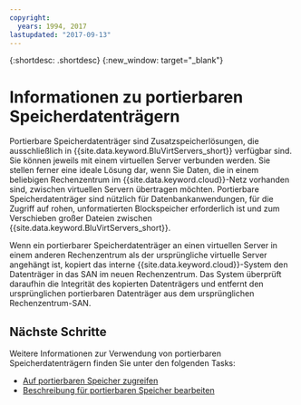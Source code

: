 ```yaml
---
copyright:
  years: 1994, 2017
lastupdated: "2017-09-13"
---
```


{:shortdesc: .shortdesc}
{:new_window: target="_blank"}

# Informationen zu portierbaren Speicherdatenträgern

Portierbare Speicherdatenträger sind Zusatzspeicherlösungen, die ausschließlich in {{site.data.keyword.BluVirtServers_short}} verfügbar sind. Sie können jeweils mit einem virtuellen Server verbunden werden. Sie stellen ferner eine ideale Lösung dar, wenn Sie Daten, die in einem beliebigen Rechenzentrum im {{site.data.keyword.cloud}}-Netz vorhanden sind, zwischen virtuellen Servern übertragen möchten. Portierbare Speicherdatenträger sind nützlich für Datenbankanwendungen, für die Zugriff auf rohen, unformatierten Blockspeicher erforderlich ist und zum Verschieben großer Dateien zwischen {{site.data.keyword.BluVirtServers_short}}.

Wenn ein portierbarer Speicherdatenträger an einen virtuellen Server in einem anderen Rechenzentrum als der ursprüngliche virtuelle Server angehängt ist, kopiert das interne {{site.data.keyword.cloud}}-System den Datenträger in das SAN im neuen Rechenzentrum. Das System überprüft daraufhin die Integrität des kopierten Datenträgers und entfernt den ursprünglichen portierbaren Datenträger aus dem ursprünglichen Rechenzentrum-SAN.

## Nächste Schritte
Weitere Informationen zur Verwendung von portierbaren Speicherdatenträgern finden Sie unter den folgenden Tasks:
* [Auf portierbaren Speicher zugreifen](/docs/vsi/storage?topic=virtual-servers-accessing-portable-storage)
* [Beschreibung für portierbaren Speicher bearbeiten](/docs/vsi/storage?topic=virtual-servers-editing-a-portable-storage-description)
